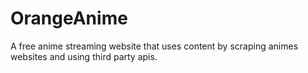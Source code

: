 # OrangeAnime
A free anime streaming website that uses content by scraping animes websites and using third party apis.
